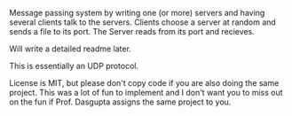 
Message passing system by writing one (or more) servers and having several clients talk to the 
servers. Clients choose a server at random and sends a file to its port. The 
Server reads from its port and recieves. 

Will write a detailed readme later.

This is essentially an UDP protocol.

License is MIT, but please don't copy code if you are also doing the same project. This was a lot of 
fun to implement and I don't want you to miss out on the fun if Prof. Dasgupta assigns the same
project to you.
